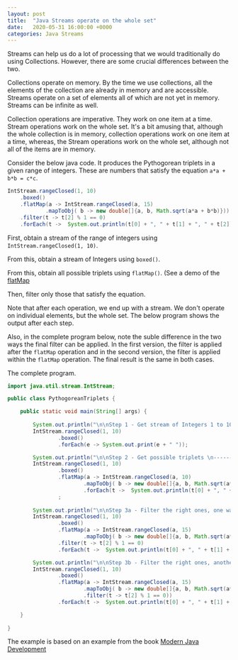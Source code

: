 ```yaml
---
layout: post
title:  "Java Streams operate on the whole set"
date:   2020-05-31 16:00:00 +0000
categories: Java Streams
---
```


Streams can help us do a lot of processing that we would traditionally do using Collections. However, there are some crucial differences between the two.

Collections operate on memory. By the time we use collections, all the elements of the collection are already in memory and are accessible. Streams operate on a set of elements all of which are not yet in memory. Streams can be infinite as well.

Collection operations are imperative. They work on one item at a time. Stream operations work on the whole set. It's a bit amusing that, although the whole collection is in memory, collection operations work on one item at a time, whereas, the Stream operations work on the whole set, although not all of the items are in memory. 

Consider the below java code. It produces the Pythogorean triplets in a given range of integers. These are numbers that satisfy the equation `a*a + b*b = c*c`. 

```java
IntStream.rangeClosed(1, 10)
	.boxed() 
	.flatMap(a -> IntStream.rangeClosed(a, 15) 
			.mapToObj( b -> new double[]{a, b, Math.sqrt(a*a + b*b)}))  
	.filter(t -> t[2] % 1 == 0)
	.forEach(t ->  System.out.println(t[0] + ", " + t[1] + ", " + t[2]));

```

First, obtain a stream of the range of integers using `IntStream.rangeClosed(1, 10)`. 

From this, obtain a stream of Integers using `boxed()`.

From this, obtain all possible triplets using `flatMap()`. (See a demo of the [flatMap](https://vikrampawar.github.io/java/streams/flatmap/2020/05/31/Java-Streams-Flatmap.html)

Then, filter only those that satisfy the equation.

Note that after each operation, we end up with a stream. We don't operate on individual elements, but the whole set. The below program shows the output after each step.

Also, in the complete program below, note the suble difference in the two ways the final filter can be applied. In the first version, the filter is applied after the `flatMap` operation and in the second version, the filter is applied within the `flatMap` operation. The final result is the same in both cases.

The complete program.

```java
import java.util.stream.IntStream;

public class PythogoreanTriplets {

	public static void main(String[] args) {
		
		System.out.println("\n\nStep 1 - Get stream of Integers 1 to 10 \n------");		
		IntStream.rangeClosed(1, 10)
				.boxed()
				.forEach(e -> System.out.print(e + " "));

		System.out.println("\n\nStep 2 - Get possible triplets \n------");		
		IntStream.rangeClosed(1, 10)
				.boxed()
				.flatMap(a -> IntStream.rangeClosed(a, 10)
						.mapToObj( b -> new double[]{a, b, Math.sqrt(a*a + b*b)}))						
						.forEach(t ->  System.out.println(t[0] + ", " + t[1] + ", " + t[2]))
				;
			
		System.out.println("\n\nStep 3a - Filter the right ones, one way \n------");
		IntStream.rangeClosed(1, 10)
				.boxed() 
				.flatMap(a -> IntStream.rangeClosed(a, 15) 
						.mapToObj( b -> new double[]{a, b, Math.sqrt(a*a + b*b)}))  
				.filter(t -> t[2] % 1 == 0)
				.forEach(t ->  System.out.println(t[0] + ", " + t[1] + ", " + t[2]));

		System.out.println("\n\nStep 3b - Filter the right ones, another way \n------");
		IntStream.rangeClosed(1, 10)
				.boxed() 
				.flatMap(a -> IntStream.rangeClosed(a, 15) 
						.mapToObj( b -> new double[]{a, b, Math.sqrt(a*a + b*b)})  
						.filter(t -> t[2] % 1 == 0))
				.forEach(t ->  System.out.println(t[0] + ", " + t[1] + ", " + t[2]));

	}
	
}
```

The example is based on an example from the book [Modern Java Development](https://www.amazon.co.uk/Modern-Java-Action-functional-programming/dp/1617293563/ref=sr_1_1?dchild=1&keywords=modern+java+development&qid=1590920080&sr=8-1)

